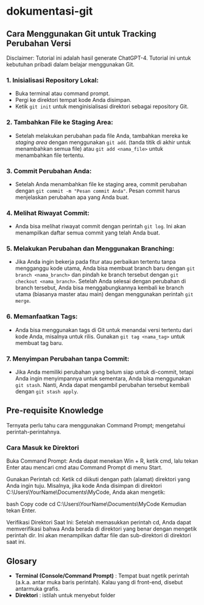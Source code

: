 # dokumentasi-git

## Cara Menggunakan Git untuk Tracking Perubahan Versi
Disclaimer: Tutorial ini adalah hasil generate ChatGPT-4. Tutorial ini untuk kebutuhan pribadi dalam belajar menggunakan Git.

### 1. Inisialisasi Repository Lokal:

- Buka terminal atau command prompt.
- Pergi ke direktori tempat kode Anda disimpan.
- Ketik ```git init``` untuk menginisialisasi direktori sebagai repository Git.

### 2. Tambahkan File ke Staging Area:

- Setelah melakukan perubahan pada file Anda, tambahkan mereka ke _staging area_ dengan menggunakan ```git add```. (tanda titik di akhir untuk menambahkan semua file) atau ```git add <nama_file>``` untuk menambahkan file tertentu.

### 3. Commit Perubahan Anda:

- Setelah Anda menambahkan file ke staging area, commit perubahan dengan ```git commit -m "Pesan commit Anda"```. Pesan commit harus menjelaskan perubahan apa yang Anda buat.

### 4. Melihat Riwayat Commit:

- Anda bisa melihat riwayat commit dengan perintah ```git log```. Ini akan menampilkan daftar semua commit yang telah Anda buat.

### 5. Melakukan Perubahan dan Menggunakan Branching:

- Jika Anda ingin bekerja pada fitur atau perbaikan tertentu tanpa mengganggu kode utama, Anda bisa membuat branch baru dengan ```git branch <nama_branch>``` dan pindah ke branch tersebut dengan ```git checkout <nama_branch>```.
Setelah Anda selesai dengan perubahan di branch tersebut, Anda bisa menggabungkannya kembali ke branch utama (biasanya master atau main) dengan menggunakan perintah ```git merge```.

### 6. Memanfaatkan Tags:

- Anda bisa menggunakan tags di Git untuk menandai versi tertentu dari kode Anda, misalnya untuk rilis. Gunakan ```git tag <nama_tag>``` untuk membuat tag baru.

### 7. Menyimpan Perubahan tanpa Commit:

- Jika Anda memiliki perubahan yang belum siap untuk di-commit, tetapi Anda ingin menyimpannya untuk sementara, Anda bisa menggunakan ```git stash```. Nanti, Anda dapat mengambil perubahan tersebut kembali dengan ```git stash apply```.

## Pre-requisite Knowledge
Ternyata perlu tahu cara menggunakan Command Prompt; mengetahui perintah-perintahnya. 

### Cara Masuk ke Direktori
Buka Command Prompt:
Anda dapat menekan Win + R, ketik cmd, lalu tekan Enter atau mencari cmd atau Command Prompt di menu Start.

Gunakan Perintah cd:
Ketik cd diikuti dengan path (alamat) direktori yang Anda ingin tuju. Misalnya, jika kode Anda disimpan di direktori C:\Users\YourName\Documents\MyCode, Anda akan mengetik:

bash
Copy code
cd C:\Users\YourName\Documents\MyCode
Kemudian tekan Enter.

Verifikasi Direktori Saat Ini:
Setelah memasukkan perintah cd, Anda dapat memverifikasi bahwa Anda berada di direktori yang benar dengan mengetik perintah dir. Ini akan menampilkan daftar file dan sub-direktori di direktori saat ini.

## Glosary
- **Terminal (Console/Command Prompt)** : Tempat buat ngetik perintah (a.k.a. antar muka baris perintah). Kalau yang di front-end, disebut antarmuka grafis.
- **Direktori** : istilah untuk menyebut folder
